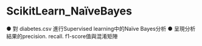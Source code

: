 # ScikitLearn_NaïveBayes
● 對 diabetes.csv 進行Supervised learning中的Naïve Bayes分析
● 呈現分析結果的precision. recall. f1-score值與混淆矩陣
